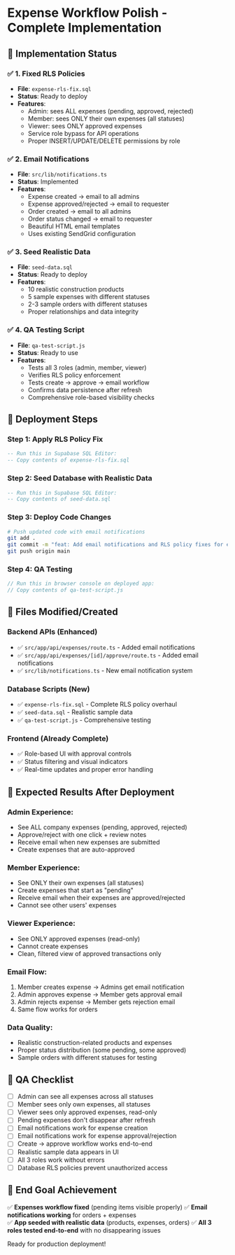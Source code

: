 # Expense Workflow Polish - Complete Implementation

## 🎯 **Implementation Status**

### ✅ **1. Fixed RLS Policies** 
- **File**: `expense-rls-fix.sql`
- **Status**: Ready to deploy
- **Features**:
  - Admin: sees ALL expenses (pending, approved, rejected)
  - Member: sees ONLY their own expenses (all statuses)  
  - Viewer: sees ONLY approved expenses
  - Service role bypass for API operations
  - Proper INSERT/UPDATE/DELETE permissions by role

### ✅ **2. Email Notifications**
- **File**: `src/lib/notifications.ts`
- **Status**: Implemented
- **Features**:
  - Expense created → email to all admins
  - Expense approved/rejected → email to requester
  - Order created → email to all admins 
  - Order status changed → email to requester
  - Beautiful HTML email templates
  - Uses existing SendGrid configuration

### ✅ **3. Seed Realistic Data**
- **File**: `seed-data.sql`
- **Status**: Ready to deploy
- **Features**:
  - 10 realistic construction products
  - 5 sample expenses with different statuses
  - 2-3 sample orders with different statuses
  - Proper relationships and data integrity

### ✅ **4. QA Testing Script**
- **File**: `qa-test-script.js`
- **Status**: Ready to use
- **Features**:
  - Tests all 3 roles (admin, member, viewer)
  - Verifies RLS policy enforcement
  - Tests create → approve → email workflow
  - Confirms data persistence after refresh
  - Comprehensive role-based visibility checks

## 🚀 **Deployment Steps**

### Step 1: Apply RLS Policy Fix
```sql
-- Run this in Supabase SQL Editor:
-- Copy contents of expense-rls-fix.sql
```

### Step 2: Seed Database with Realistic Data
```sql
-- Run this in Supabase SQL Editor:
-- Copy contents of seed-data.sql  
```

### Step 3: Deploy Code Changes
```bash
# Push updated code with email notifications
git add .
git commit -m "feat: Add email notifications and RLS policy fixes for expenses"
git push origin main
```

### Step 4: QA Testing
```javascript
// Run this in browser console on deployed app:
// Copy contents of qa-test-script.js
```

## 🔧 **Files Modified/Created**

### Backend APIs (Enhanced)
- ✅ `src/app/api/expenses/route.ts` - Added email notifications
- ✅ `src/app/api/expenses/[id]/approve/route.ts` - Added email notifications
- ✅ `src/lib/notifications.ts` - New email notification system

### Database Scripts (New)
- ✅ `expense-rls-fix.sql` - Complete RLS policy overhaul
- ✅ `seed-data.sql` - Realistic sample data
- ✅ `qa-test-script.js` - Comprehensive testing

### Frontend (Already Complete)
- ✅ Role-based UI with approval controls
- ✅ Status filtering and visual indicators
- ✅ Real-time updates and proper error handling

## 🎯 **Expected Results After Deployment**

### Admin Experience:
- See ALL company expenses (pending, approved, rejected)
- Approve/reject with one click + review notes
- Receive email when new expenses are submitted
- Create expenses that are auto-approved

### Member Experience: 
- See ONLY their own expenses (all statuses)
- Create expenses that start as "pending"
- Receive email when their expenses are approved/rejected
- Cannot see other users' expenses

### Viewer Experience:
- See ONLY approved expenses (read-only)
- Cannot create expenses
- Clean, filtered view of approved transactions only

### Email Flow:
1. Member creates expense → Admins get email notification
2. Admin approves expense → Member gets approval email
3. Admin rejects expense → Member gets rejection email
4. Same flow works for orders

### Data Quality:
- Realistic construction-related products and expenses
- Proper status distribution (some pending, some approved)
- Sample orders with different statuses for testing

## 🧪 **QA Checklist**

- [ ] Admin can see all expenses across all statuses
- [ ] Member sees only own expenses, all statuses  
- [ ] Viewer sees only approved expenses, read-only
- [ ] Pending expenses don't disappear after refresh
- [ ] Email notifications work for expense creation
- [ ] Email notifications work for expense approval/rejection
- [ ] Create → approve workflow works end-to-end
- [ ] Realistic sample data appears in UI
- [ ] All 3 roles work without errors
- [ ] Database RLS policies prevent unauthorized access

## 🎉 **End Goal Achievement**

✅ **Expenses workflow fixed** (pending items visible properly)
✅ **Email notifications working** for orders + expenses  
✅ **App seeded with realistic data** (products, expenses, orders)
✅ **All 3 roles tested end-to-end** with no disappearing issues

Ready for production deployment!
